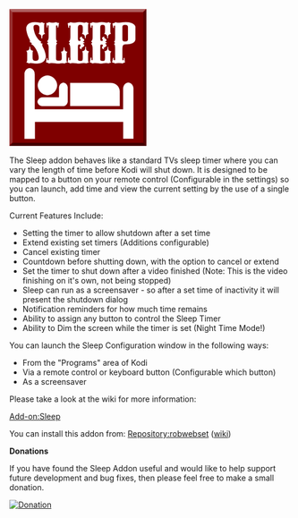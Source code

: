![Sleep](icon.png)

The Sleep addon behaves like a standard TVs sleep timer where you can vary the length of time before Kodi will shut down. It is designed to be mapped to a button on your remote control (Configurable in the settings) so you can launch, add time and view the current setting by the use of a single button.

Current Features Include:
* Setting the timer to allow shutdown after a set time
* Extend existing set timers (Additions configurable)
* Cancel existing timer
* Countdown before shutting down, with the option to cancel or extend
* Set the timer to shut down after a video finished (Note: This is the video finishing on it's own, not being stopped)
* Sleep can run as a screensaver - so after a set time of inactivity it will present the shutdown dialog
* Notification reminders for how much time remains
* Ability to assign any button to control the Sleep Timer
* Ability to Dim the screen while the timer is set (Night Time Mode!)

You can launch the Sleep Configuration window in the following ways:
* From the "Programs" area of Kodi
* Via a remote control or keyboard button (Configurable which button)
* As a screensaver

Please take a look at the wiki for more information:

[Add-on:Sleep](https://github.com/robwebset/script.sleep/wiki)

You can install this addon from: [Repository:robwebset](https://github.com/robwebset/repository.robwebset/blob/master/repos/repository.robwebset/repository.robwebset-1.0.0.zip) ([wiki](https://github.com/robwebset/repository.robwebset/wiki))

__Donations__

If you have found the Sleep Addon useful and would like to help support future development and bug fixes, then please feel free to make a small donation.

[![Donation](https://www.paypalobjects.com/en_GB/i/btn/btn_donate_SM.gif)](https://www.paypal.com/cgi-bin/webscr?cmd=_s-xclick&hosted_button_id=A988B6L2EAR2A)
